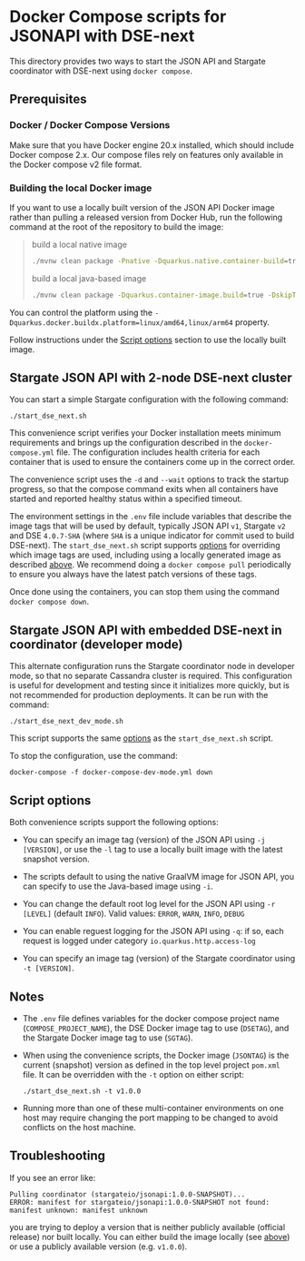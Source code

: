 # Docker Compose scripts for JSONAPI with DSE-next

This directory provides two ways to start the JSON API and Stargate coordinator with DSE-next using `docker compose`.

## Prerequisites

### Docker / Docker Compose Versions

Make sure that you have Docker engine 20.x installed, which should include Docker compose 2.x. Our compose files rely on features only available in the Docker compose v2 file format.

### Building the local Docker image

If you want to use a locally built version of the JSON API Docker image rather than pulling a released version from Docker Hub, run the following command at the root of the repository to build the image:

> build a local native image
>
> ```bash
> ./mvnw clean package -Pnative -Dquarkus.native.container-build=true -Dquarkus.container-image.build=true
> ```
>
> build a local java-based image
>
> ```bash
> ./mvnw clean package -Dquarkus.container-image.build=true -DskipTests
> ```

You can control the platform using the `-Dquarkus.docker.buildx.platform=linux/amd64,linux/arm64` property.

Follow instructions under the [Script options](#script-options) section to use the locally built image.

## Stargate JSON API with 2-node DSE-next cluster

You can start a simple Stargate configuration with the following command:

```
./start_dse_next.sh
```

This convenience script verifies your Docker installation meets minimum requirements and brings up the configuration described in the `docker-compose.yml` file. The configuration includes health criteria for each container that is used to ensure the containers come up in the correct order.

The convenience script uses the `-d` and `--wait` options to track the startup progress, so that the compose command exits when all containers have started and reported healthy status within a specified timeout. 

The environment settings in the `.env` file include variables that describe the image tags that will be used by default, typically JSON API `v1`, Stargate `v2` and DSE `4.0.7-SHA` (where `SHA` is a unique indicator for commit used to build DSE-next). The `start_dse_next.sh` script supports [options](#script-options) for overriding which image tags are used, including using a locally generated image as described [above](#building-the-local-docker-image).
We recommend doing a `docker compose pull` periodically to ensure you always have the latest patch versions of these tags.

Once done using the containers, you can stop them using the command `docker compose down`.

## Stargate JSON API with embedded DSE-next in coordinator (developer mode)

This alternate configuration runs the Stargate coordinator node in developer mode, so that no separate Cassandra cluster is required.
This configuration is useful for development and testing since it initializes more quickly, but is not recommended for production deployments. It can be run with the command:

```
./start_dse_next_dev_mode.sh
```

This script supports the same [options](#script-options) as the `start_dse_next.sh` script. 

To stop the configuration, use the command:

```
docker-compose -f docker-compose-dev-mode.yml down
```

## Script options

Both convenience scripts support the following options:

* You can specify an image tag (version) of the JSON API using `-j [VERSION]`, or use the `-l` tag to use a locally built image with the latest snapshot version. 

* The scripts default to using the native GraalVM image for JSON API, you can specify to use the Java-based image using `-i`. 

* You can change the default root log level for the JSON API using `-r [LEVEL]` (default `INFO`). Valid values: `ERROR`, `WARN`, `INFO`, `DEBUG`

* You can enable reguest logging for the JSON API using `-q`: if so, each request is logged under category `io.quarkus.http.access-log`

* You can specify an image tag (version) of the Stargate coordinator using `-t [VERSION]`.

## Notes

* The `.env` file defines variables for the docker compose project name (`COMPOSE_PROJECT_NAME`),
 the DSE Docker image tag to use (`DSETAG`), and the Stargate Docker image tag to use (`SGTAG`).

* When using the convenience scripts, the Docker image (`JSONTAG`) is the current (snapshot) version as defined in the top level project `pom.xml` file. It can be overridden with the `-t` option on either script:

  `./start_dse_next.sh -t v1.0.0`

* Running more than one of these multi-container environments on one host may require changing the port mapping to be changed to avoid conflicts on the host machine.

## Troubleshooting

If you see an error like:
```
Pulling coordinator (stargateio/jsonapi:1.0.0-SNAPSHOT)...
ERROR: manifest for stargateio/jsonapi:1.0.0-SNAPSHOT not found: manifest unknown: manifest unknown
```

you are trying to deploy a version that is neither publicly available (official release) nor built locally. You can either build the image locally (see [above](#building-the-local-docker-image)) or use a publicly available version (e.g. `v1.0.0`).

